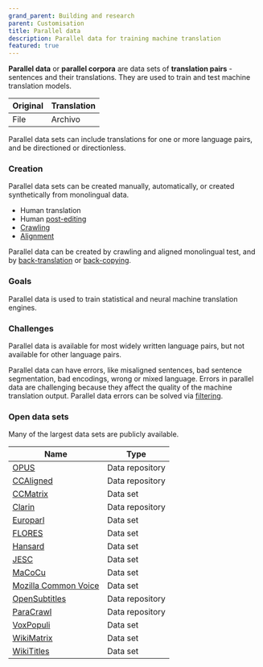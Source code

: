 ```yaml
---
grand_parent: Building and research
parent: Customisation
title: Parallel data
description: Parallel data for training machine translation
featured: true
---
```


**Parallel data** or **parallel corpora** are data sets of **translation pairs** - sentences and their translations.
They are used to train and test machine translation models.

| Original | Translation |
| ----------- | ----------- |
| File | Archivo |

Parallel data sets can include translations for one or more language pairs, and be directioned or directionless.

### Creation

Parallel data sets can be created manually, automatically, or created synthetically from monolingual data.
- Human translation
- Human [post-editing](../workflows/post-editing.md)
- [Crawling](crawling.md)
- [Alignment](alignment.md)

Parallel data can be created by crawling and aligned monolingual test, and by [back-translation](back-translation.md) or [back-copying](back-translation.md).

### Goals

Parallel data is used to train statistical and neural machine translation engines.

### Challenges

Parallel data is available for most widely written language pairs, but not available for other language pairs.

Parallel data can have errors, like misaligned sentences, bad sentence segmentation, bad encodings, wrong or mixed language.
Errors in parallel data are challenging because they affect the quality of the machine translation output.
Parallel data errors can be solved via [filtering](filtering.md).

### Open data sets

Many of the largest data sets are publicly available.

| Name | Type |
| ---- | ---- |
| [OPUS](https://opus.nlpl.eu/) | Data repository |
| [CCAligned](https://opus.nlpl.eu/CCAligned.php) | Data repository |
| [CCMatrix](https://github.com/facebookresearch/LASER/tree/main/tasks/CCMatrix) | Data set |
| [Clarin](https://www.clarin.eu/resource-families/parallel-corpora) | Data repository |
| [Europarl](https://www.statmt.org/europarl/) | Data set |
| [FLORES](https://github.com/facebookresearch/flores) | Data set |
| [Hansard](https://catalog.ldc.upenn.edu/LDC95T20) | Data set |
| [JESC](https://nlp.stanford.edu/projects/jesc/) | Data set |
| [MaCoCu](https://macocu.eu/) | Data set |
| [Mozilla Common Voice](https://commonvoice.mozilla.org/en/datasets) | Data set |
| [OpenSubtitles](https://opus.nlpl.eu/OpenSubtitles-v2018.php) | Data repository |
| [ParaCrawl](https://paracrawl.eu/) | Data repository |
| [VoxPopuli](https://github.com/facebookresearch/voxpopuli) | Data set |
| [WikiMatrix](https://github.com/facebookresearch/LASER/tree/main/tasks/WikiMatrix) | Data set |
| [WikiTitles](https://data.statmt.org/wikititles/) | Data set |
